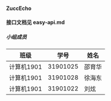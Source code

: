 #### ZuccEcho
#### 接口文档见 easy-api.md
##### 小组成员

| 班级       | 学号     | 姓名   |
| ---------- | -------- | ------ |
| 计算机1901 | 31901025 | 邵育华 |
| 计算机1901 | 31901028 | 徐海东 |
| 计算机1901 | 31901022 | 刘炫   |
